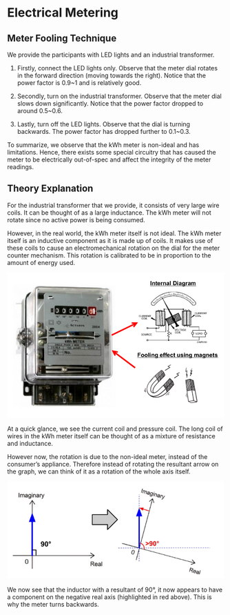 # Electrical Metering

## Meter Fooling Technique

We provide the participants with LED lights and an industrial transformer.

1. Firstly, connect the LED lights only. Observe that the meter dial rotates in the forward direction (moving towards the right). Notice that the power factor is 0.9~1 and is relatively good.

2. Secondly, turn on the industrial transformer. Observe that the meter dial slows down significantly. Notice that the power factor dropped to around 0.5~0.6.

3. Lastly, turn off the LED lights. Observe that the dial is turning backwards. The power factor has dropped further to 0.1~0.3.

To summarize, we observe that the kWh meter is non-ideal and has limitations. Hence, there exists some special circuitry that has caused the meter to be electrically out-of-spec and affect the integrity of the meter readings.

## Theory Explanation

For the industrial transformer that we provide, it consists of very large wire coils. It can be thought of as a large inductance. The kWh meter will not rotate since no active power is being consumed.

However, in the real world, the kWh meter itself is not ideal. The kWh meter itself is an inductive component as it is made up of coils. It makes use of these coils to cause an electromechanical rotation on the dial for the meter counter mechanism. This rotation is calibrated to be in proportion to the amount of energy used.

![magnetic_internal_diagram.png](magnetic_internal_diagram.png)

At a quick glance, we see the current coil and pressure coil. The long coil of wires in the kWh meter itself can be thought of as a mixture of resistance and inductance.

However now, the rotation is due to the non-ideal meter, instead of the consumer’s appliance. Therefore instead of rotating the resultant arrow on the graph, we can think of it as a rotation of the whole axis itself.

![graph.png](graph.png)

We now see that the inductor with a resultant of 90°, it now appears to have a component on the negative real axis (highlighted in red above). This is why the meter turns backwards.

